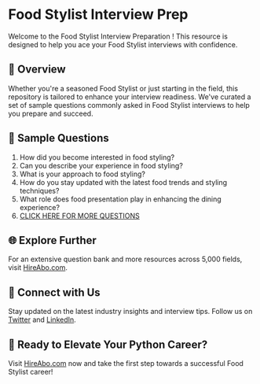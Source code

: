 # Food Stylist Interview Prep

Welcome to the Food Stylist Interview Preparation ! This resource is designed to help you ace your Food Stylist interviews with confidence.

## 🚀 Overview

Whether you're a seasoned Food Stylist or just starting in the field, this repository is tailored to enhance your interview readiness. We've curated a set of sample questions commonly asked in Food Stylist interviews to help you prepare and succeed.

## 📝 Sample Questions

1. How did you become interested in food styling?
2. Can you describe your experience in food styling?
3. What is your approach to food styling?
4. How do you stay updated with the latest food trends and styling techniques?
5. What role does food presentation play in enhancing the dining experience?
6. [CLICK HERE FOR MORE QUESTIONS](https://hireabo.com/job/11_2_11/Food%20Stylist)

## 🌐 Explore Further

For an extensive question bank and more resources across 5,000 fields, visit [HireAbo.com](https://www.hireabo.com).

## 📱 Connect with Us

Stay updated on the latest industry insights and interview tips. Follow us on [Twitter](https://twitter.com/hireabo) and [LinkedIn](https://www.linkedin.com/in/hire-abo-3609972a8/).

## 🚀 Ready to Elevate Your Python Career?

Visit [HireAbo.com](https://www.hireabo.com) now and take the first step towards a successful Food Stylist career!
